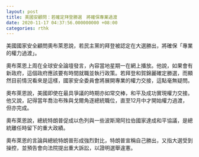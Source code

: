 ```yaml
---
layout: post
title: 美國安顧問：若確定拜登勝選　將確保專業過渡
date: 2020-11-17 04:37:56.000000000 +08:00
categories: rthk
---
```


美國國家安全顧問奧布萊恩說，若民主黨的拜登被認定在大選勝出，將確保「專業的權力過渡」。

奧布萊恩上周在全球安全論壇發言，內容當地星期一在網上播放。他說，如果會有新政府，這個政府應該要有時間就職並執行政策。若拜登和賀錦麗確定勝選，而顯然目前情況看來是這樣，國家安全委員會將展開專業的權力交接，這點毫無疑問。

奧布萊恩說，美國即使在最具爭議的時期亦如常交棒，和平及成功實現權力交接。他又說，記得當年喬治布殊與戈爾角逐總統職位，直至12月中才開始權力過渡，但亦完成。

奧布萊恩說，總統特朗普促成以色列與一些波斯灣阿拉伯國家達成和平協議，是總統離任時留下的重大政績。

奧布萊恩的言論與總統特朗普形成強烈對比，特朗普宣稱自己勝出，又指大選受到操控，並預告會向法院提出重大訴訟，以證明選舉違憲。
